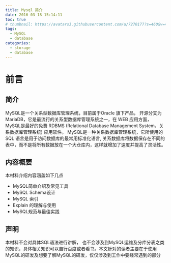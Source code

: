 ```yaml
---
title: Mysql 简介
date: 2016-03-18 15:14:11
toc: true
# thumbnail: https://avatars3.githubusercontent.com/u/7270177?s=460&v=4
tags:
  - MySQL
  - database
categories:
  - storage
  - database
---
```


# 前言

## 简介
MySQL是一个关系型数据库管理系统，目前属于Oracle 旗下产品， 开源分支为MariaDB，它是最流行的关系型数据库管理系统之一，在 WEB 应用方面，MySQL是最好的免费 RDBMS (Relational Database Management System，关系数据库管理系统) 应用软件。
MySQL是一种关系数据库管理系统，它所使用的 SQL 语言是用于访问数据库的最常用标准化语言, 关系数据库将数据保存在不同的表中，而不是将所有数据放在一个大仓库内，这样就增加了速度并提高了灵活性。

## 内容概要
本材料介绍内容涵盖如下几点
- MySQL简单介绍及常见工具
- MySQL Schema设计
- MySQL 索引
- Explain 的理解与使用
- MySQL规范与最佳实践
## 声明
本材料不会对具体SQL语法进行讲解， 也不会涉及到MySQL运维及分库分表之类的知识，具体相关知识可以自行百度或者看书。本文针对的读者主要在于使用MySQL的研发及想要了解MySQL的研发，仅仅涉及到工作中要经常遇到的部分
